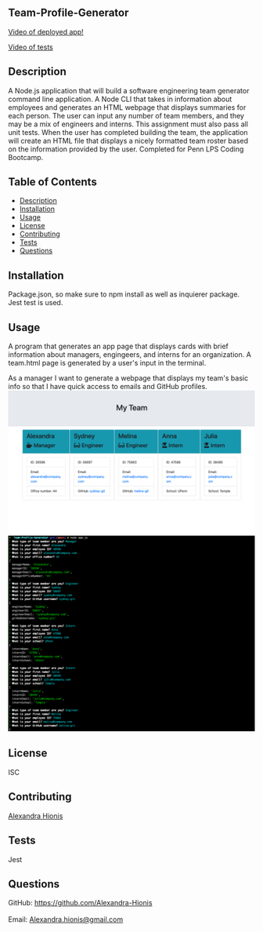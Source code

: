 ## Team-Profile-Generator

[Video of deployed app!](https://drive.google.com/file/d/153rYBavvPT8mCoSXJ_n9y7x2R2JcmgGs/view)

[Video of tests](https://drive.google.com/file/d/1cBbOyKDr5ASQflJaeiaH4GV-yEjq81B4/view)

## Description
 A Node.js application that will build a software engineering team generator command line application. A Node CLI that takes in information about employees and generates an HTML webpage that displays summaries for each person. The user can input any number of team members, and they may be a mix of engineers and interns. This assignment must also pass all unit tests. When the user has completed building the team, the application will create an HTML file that displays a nicely formatted team roster based on the information provided by the user. Completed for Penn LPS Coding Bootcamp.
## Table of Contents
- [Description](#description)
- [Installation](#installation)
- [Usage](#usage)
- [License](#license)
- [Contributing](#contributing)
- [Tests](#tests)
- [Questions](#questions)
## Installation
Package.json, so make sure to npm install as well as inquierer package. Jest test is used.
## Usage
A program that generates an app page that displays cards with brief information about managers, engingeers, and interns for an organization. A team.html page is generated by a user's input in the terminal.

As a manager
I want to generate a webpage that displays my team's basic info
so that I have quick access to emails and GitHub profiles.
![image 1](assets/images/image.png)
![image 2](assets/images/image2.png)
## License
ISC
## Contributing
[Alexandra Hionis](https://github.com/Alexandra-Hionis/README-Generator)
## Tests
Jest
## Questions
GitHub: https://github.com/Alexandra-Hionis<br /><br />
Email: Alexandra.hionis@gmail.com<br /><br />
